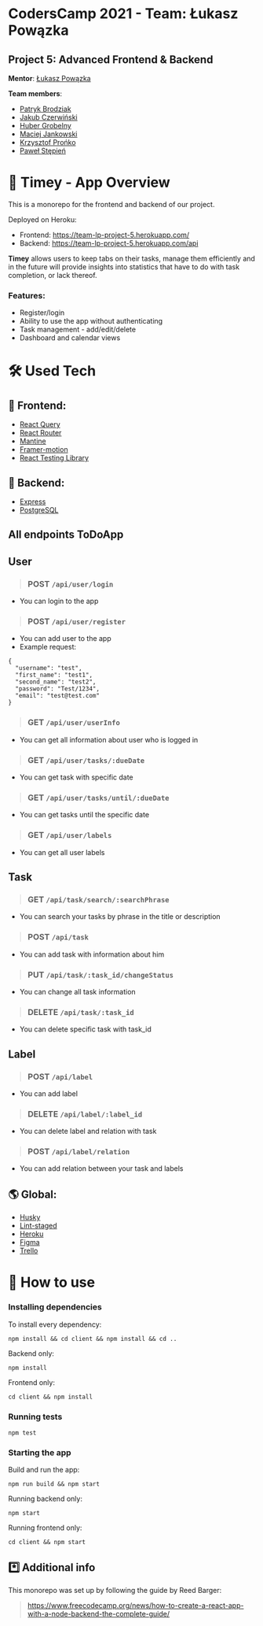 # CodersCamp 2021 - Team: Łukasz Powązka

## Project 5: Advanced Frontend & Backend

**Mentor**: [Łukasz Powązka](https://github.com/lukiq)

**Team members**:

- [Patryk Brodziak](https://github.com/patrykbrodziak1)
- [Jakub Czerwiński](https://github.com/kubaczerwinski77)
- [Huber Grobelny](https://github.com/Burbinox)
- [Maciej Jankowski](https://github.com/macjank)
- [Krzysztof Prońko](https://github.com/Ruud1990)
- [Paweł Stępień](https://github.com/pastepi)

# 🌄 Timey - App Overview

This is a monorepo for the frontend and backend of our project.

Deployed on Heroku:

- Frontend: https://team-lp-project-5.herokuapp.com/
- Backend: https://team-lp-project-5.herokuapp.com/api

**Timey** allows users to keep tabs on their tasks, manage them efficiently and in the future will provide insights into statistics that have to do with task completion, or lack thereof.

### Features:

- Register/login
- Ability to use the app without authenticating
- Task management - add/edit/delete
- Dashboard and calendar views

# 🛠️ Used Tech

## 🎨 Frontend:

- [React Query](https://react-query.tanstack.com/)
- [React Router](https://reactrouter.com/)
- [Mantine](https://mantine.dev/)
- [Framer-motion](https://www.framer.com/motion/)
- [React Testing Library](https://testing-library.com/)

## 🧰 Backend:

- [Express](https://expressjs.com/)
- [PostgreSQL](https://www.postgresql.org/)

## All endpoints ToDoApp

## User

> ### **POST** `/api/user/login`

- You can login to the app

> ### **POST** `/api/user/register`

- You can add user to the app
- Example request:

```
{
  "username": "test",
  "first_name": "test1",
  "second_name": "test2",
  "password": "Test/1234",
  "email": "test@test.com"
}
```

> ### **GET** `/api/user/userInfo`

- You can get all information about user who is logged in

> ### **GET** `/api/user/tasks/:dueDate`

- You can get task with specific date

> ### **GET** `/api/user/tasks/until/:dueDate`

- You can get tasks until the specific date

> ### **GET** `/api/user/labels`

- You can get all user labels

## Task

> ### **GET** `/api/task/search/:searchPhrase`

- You can search your tasks by phrase in the title or description

> ### **POST** `/api/task`

- You can add task with information about him

> ### **PUT** `/api/task/:task_id/changeStatus`

- You can change all task information

> ### **DELETE** `/api/task/:task_id`

- You can delete specific task with task_id

## Label

> ### **POST** `/api/label`

- You can add label

> ### **DELETE** `/api/label/:label_id`

- You can delete label and relation with task

> ### **POST** `/api/label/relation`

- You can add relation between your task and labels

## 🌎 Global:

- [Husky](https://typicode.github.io/husky/#/)
- [Lint-staged](https://github.com/okonet/lint-staged)
- [Heroku](https://www.heroku.com/)
- [Figma](https://www.figma.com/)
- [Trello](https://trello.com/)

# 🔑 How to use

### **Installing dependencies**

To install every dependency:

`npm install && cd client && npm install && cd ..`

Backend only:

`npm install`

Frontend only:

`cd client && npm install`

### **Running tests**

`npm test`

### **Starting the app**

Build and run the app:

`npm run build && npm start`

Running backend only:

`npm start`

Running frontend only:

`cd client && npm start`

## \*️⃣ Additional info

This monorepo was set up by following the guide by Reed Barger:

> https://www.freecodecamp.org/news/how-to-create-a-react-app-with-a-node-backend-the-complete-guide/
